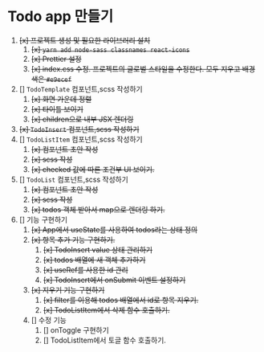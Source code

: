 # Todo app 만들기

1. ~~[x] 프로젝트 생성 및 필요한 라이브러리 설치~~
   1. ~~[x] `yarn add node-sass classnames react-icons`~~
   2. ~~[x] Prettier 설정~~
   3. ~~[x] index.css 수정. 프로젝트의 글로벌 스타일을 수정한다. 모두 지우고 배경색은 `#e9ecef`~~
2. [] `TodoTemplate` 컴포넌트,scss 작성하기
   1. ~~[x] 화면 가운데 정렬~~
   2. ~~[x] 타이틀 보이기~~
   3. ~~[x] children으로 내부 JSX 렌더링~~
3. ~~[x] `TodoInsert` 컴포넌트,scss 작성하기~~
4. [] `TodoListItem` 컴포넌트,scss 작성하기
   1. ~~[x] 컴포넌트 초안 작성~~
   2. ~~[x] scss 작성~~
   3. ~~[x] checked 값에 따른 조건부 UI 보이기.~~
5. [] `TodoList` 컴포넌트,scss 작성하기
   1. ~~[x] 컴포넌트 초안 작성~~
   2. ~~[x] scss 작성~~
   3. ~~[x] todos 객체 받아서 map으로 렌더링 하기.~~
6. [] 기능 구현하기
   1. ~~[x] App에서 useState를 사용하여 todos라는 상태 정의~~
   2. ~~[x] 항목 추가 기능 구현하기.~~
      1. ~~[x] TodoInsert value 상태 관리하기~~
      2. ~~[x] todos 배열에 새 객체 추가하기~~
      3. ~~[x] useRef를 사용한 id 관리~~
      4. ~~[x] TodoInsert에서 onSubmit 이벤트 설정하기~~
   3. ~~[x] 지우기 기능 구현하기~~
      1. ~~[x] filter를 이용해 todos 배열에서 id로 항목 지우기.~~
      2. ~~[x] TodoListItem에서 삭제 함수 호출하기.~~
   4. [] 수정 기능
      1. [] onToggle 구현하기
      2. [] TodoListItem에서 토글 함수 호출하기.
